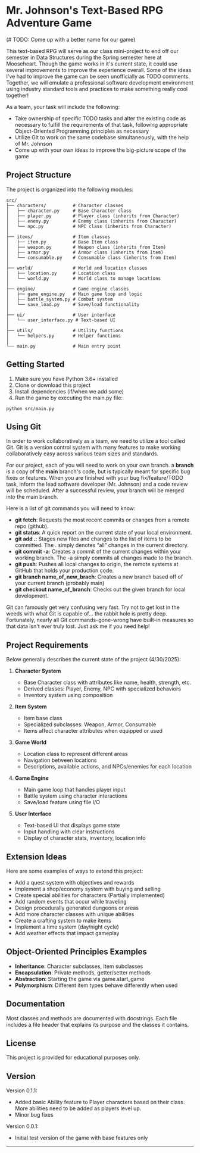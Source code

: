# Mr. Johnson's Text-Based RPG Adventure Game
(# TODO: Come up with a better name for our game)

This text-based RPG will serve as our class mini-project to end off our semester in Data Structures during the Spring semester here at Mooseheart. Though the game works in it's current state, it could use several improvements to improve the experience overall. Some of the ideas I've had to improve the game can be seen unofficially as TODO comments. Together, we will emulate a professional software development environment using industry standard tools and practices to make something really cool together!

As a team, your task will include the following:
 - Take ownership of specific TODO tasks and alter the existing code as necessary to fulfill the requirements of that task, following appropriate Object-Oriented Programming principles as necessary
 - Utilize Git to work on the same codebase simultaneously, with the help of Mr. Johnson
 - Come up with your own ideas to improve the big-picture scope of the game

## Project Structure

The project is organized into the following modules:

```
src/
├── characters/          # Character classes
│   ├── character.py     # Base Character class
│   ├── player.py        # Player class (inherits from Character)
│   ├── enemy.py         # Enemy class (inherits from Character)
│   └── npc.py           # NPC class (inherits from Character)
│
├── items/               # Item classes
│   ├── item.py          # Base Item class
│   ├── weapon.py        # Weapon class (inherits from Item)
│   ├── armor.py         # Armor class (inherits from Item)
│   └── consumable.py    # Consumable class (inherits from Item)
│
├── world/               # World and location classes
│   ├── location.py      # Location class
│   └── world.py         # World class to manage locations
│
├── engine/              # Game engine classes
│   ├── game_engine.py   # Main game loop and logic
│   ├── battle_system.py # Combat system
│   └── save_load.py     # Save/load functionality
│
├── ui/                  # User interface
│   └── user_interface.py # Text-based UI
│
├── utils/               # Utility functions
│   └── helpers.py       # Helper functions
│
└── main.py              # Main entry point
```

## Getting Started

1. Make sure you have Python 3.6+ installed
2. Clone or download this project
3. Install dependencies (if/when we add some)
3. Run the game by executing the main.py file:

```
python src/main.py
```

## Using Git 

In order to work collaboratively as a team, we need to utilize a tool called Git. Git is a version control system with many features to make working collaboratively easy across various team sizes and standards. 

For our project, each of you will need to work on your own branch. a **branch** is a copy of the **main** branch's code, but is typically meant for specific bug fixes or features. When you are finished with your bug fix/feature/TODO task, inform the lead software developer (Mr. Johnson) and a code review will be scheduled. After a successful review, your branch will be merged into the main branch. 

Here is a list of git commands you will need to know:

 - **git fetch**: Requests the most recent commits or changes from a remote repo (github).
 - **git status**: A quick report on the current state of your local environment.
 - **git add .**: Stages new files and changes to the list of items to be committed. The . simply denotes “all” changes in the current directory.
 - **git commit -a**: Creates a commit of the current changes within your working branch. The -a simply commits all changes made to the branch.
 - **git push**: Pushes all local changes to origin, the remote systems at GitHub that holds your production code.
 - **git branch name_of_new_brach**: Creates a new branch based off of your current branch (probably main)
 - **git checkout name_of_branch**: Checks out the given branch for local development.

Git can famously get very confusing very fast. Try not to get lost in the weeds with what Git is capable of... the rabbit hole is pretty deep. Fortunately, nearly all Git commands-gone-wrong have built-in measures so that data isn't ever truly lost. Just ask me if you need help!
 
## Project Requirements

Below generally describes the current state of the project (4/30/2025):

1. **Character System**
   - Base Character class with attributes like name, health, strength, etc.
   - Derived classes: Player, Enemy, NPC with specialized behaviors
   - Inventory system using composition

2. **Item System**
   - Item base class
   - Specialized subclasses: Weapon, Armor, Consumable
   - Items affect character attributes when equipped or used

3. **Game World**
   - Location class to represent different areas
   - Navigation between locations
   - Descriptions, available actions, and NPCs/enemies for each location

4. **Game Engine**
   - Main game loop that handles player input
   - Battle system using character interactions
   - Save/load feature using file I/O

5. **User Interface**
   - Text-based UI that displays game state
   - Input handling with clear instructions
   - Display of character stats, inventory, location info

## Extension Ideas

Here are some examples of ways to extend this project:

- Add a quest system with objectives and rewards
- Implement a shop/economy system with buying and selling
- Create special abilities for characters (Partially implemented)
- Add random events that occur while traveling
- Design procedurally generated dungeons or areas
- Add more character classes with unique abilities
- Create a crafting system to make items
- Implement a time system (day/night cycle)
- Add weather effects that impact gameplay

## Object-Oriented Principles Examples

- **Inheritance**: Character subclasses, Item subclasses
- **Encapsulation**: Private methods, getter/setter methods
- **Abstraction**: Starting the game via game.start_game
- **Polymorphism**: Different item types behave differently when used

## Documentation

Most classes and methods are documented with docstrings. Each file includes a file header that explains its purpose and the classes it contains.

## License

This project is provided for educational purposes only.

## Version

Version 0.1.1:
 - Added basic Ability feature to Player characters based on their class. More abilities need to be added as players level up.
 - Minor bug fixes

Version 0.0.1:
 - Initial test version of the game with base features only

---